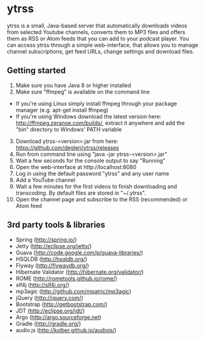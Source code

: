 ytrss
=====
ytrss is a small, Java-based server that automatically downloads videos from selected Youtube channels, converts them to MP3 files and offers them as RSS or Atom feeds that you can add to your podcast player.
You can access ytrss through a simple web-interface, that allows you to manage channel subscriptions, get feed URLs, change settings and download files.


Getting started
----
1. Make sure you have Java 8 or higher installed
2. Make sure "ffmpeg" is available on the command line
  - If you're using Linux simply install ffmpeg through your package manager (e.g. apt-get install ffmpeg)
  - If you're using Windows download the latest version here: http://ffmpeg.zeranoe.com/builds/, extract it anywhere and add the "bin" directory to Windows' PATH variable
3. Download ytrss-&lt;version&gt;.jar from here: https://github.com/deglerj/ytrss/releases
4. Run from command line using "java -jar ytrss-&lt;version&gt;.jar"
5. Wait a few seconds for the console output to say "Running"
6. Open the web-interface at http://localhost:8080
7. Log in using the default password "ytrss" and any user name
8. Add a YouTube channel
9. Wait a few minutes for the first videos to finish downloading and transcoding. By default files are stored in "~/.ytrss".
10. Open the channel page and subscribe to the RSS (recommended) or Atom feed



3rd party tools & libraries
----
- Spring (http://spring.io/)
- Jetty (http://eclipse.org/jetty/)
- Guava  (http://code.google.com/p/guava-libraries/)
- HSQLDB (http://hsqldb.org/)
- Flyway (http://flywaydb.org/)
- Hibernate Validator (http://hibernate.org/validator/)
- ROME (http://rometools.github.io/rome/)
- slf4j (http://slf4j.org/)
- mp3agic (http://github.com/mpatric/mp3agic)
- jQuery (http://jquery.com/)
- Bootstrap (http://getbootstrap.com/)
- JDT (http://eclipse.org/jdt/)
- Argo (http://argo.sourceforge.net)
- Gradle (http://gradle.org/)
- audio.js (http://kolber.github.io/audiojs/)